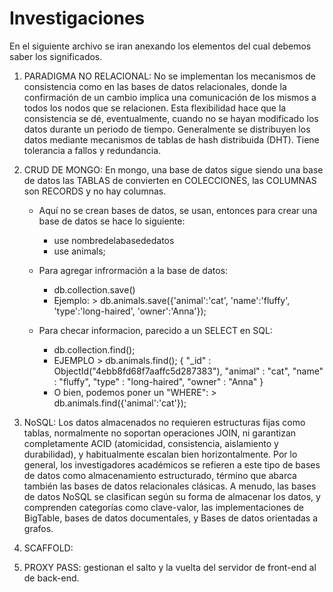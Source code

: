 # Investigaciones

En el siguiente archivo se iran anexando los elementos del cual debemos saber los significados. 

1. PARADIGMA NO RELACIONAL: No se implementan los mecanismos de consistencia como en las bases de datos relacionales, donde la confirmación de un cambio implica una comunicación de los mismos a todos los nodos que se relacionen. Esta flexibilidad hace que la consistencia se dé, eventualmente, cuando no se hayan modificado los datos durante un periodo de tiempo. Generalmente se distribuyen los datos mediante mecanismos de tablas de hash distribuida (DHT). Tiene tolerancia a fallos y redundancia. 

2. CRUD DE MONGO: En mongo, una base de datos sigue siendo una base de datos las TABLAS de convierten en COLECCIONES, las COLUMNAS son RECORDS y no hay columnas.  
    * Aquí no se crean bases de datos, se usan, entonces para crear una base de datos se hace lo siguiente:
        - use nombredelabasededatos
        - use animals;
    
    * Para agregar infrormación a la base de datos:
        - db.collection.save()
        - Ejemplo: > db.animals.save({'animal':'cat', 'name':'fluffy', 'type':'long-haired', 'owner':'Anna'});

    * Para checar informacion, parecido a un SELECT en SQL:
        - db.collection.find();
        - EJEMPLO > db.animals.find();
{ "_id" : ObjectId("4ebb8fd68f7aaffc5d287383"), "animal" : "cat", "name" : "fluffy", "type" : "long-haired", "owner" : "Anna" }
        - O bien, podemos poner un "WHERE": > db.animals.find({'animal':'cat'});
        

3. NoSQL:  Los datos almacenados no requieren estructuras fijas como tablas, normalmente no soportan operaciones JOIN, ni garantizan completamente ACID (atomicidad, consistencia, aislamiento y durabilidad), y habitualmente escalan bien horizontalmente. 
Por lo general, los investigadores académicos se refieren a este tipo de bases de datos como almacenamiento estructurado, término que abarca también las bases de datos relacionales clásicas. A menudo, las bases de datos NoSQL se clasifican según su forma de almacenar los datos, y comprenden categorías como clave-valor, las implementaciones de BigTable, bases de datos documentales, y Bases de datos orientadas a grafos.

4. SCAFFOLD:


5. PROXY PASS: gestionan el salto y la vuelta del servidor de front-end al de back-end.

       






